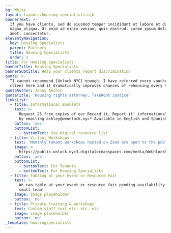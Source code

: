 ```yaml
---
bg: White
layout: layouts/housing-specialists.njk
bannerText: >-
  If you have clients, sed do eiusmod tempor incididunt ut labore et dolore
  magna aliqua. Ut enim ad minim veniam, quis nostrud. Lorem ipsum dolor sit
  amet, consectetur.
eleventyNavigation:
  key: Housing Specialists
  parent: Partners
  title: Housing Specialists
  order: 2
title: For Housing Specialists
bannerTitle: Housing Specialists
bannerSubtitle: Help your clients report discrimination
quote: >-
  “I cannot recommend [Unlock NYC] enough. I have referred every voucher-holding
  client here and it dramatically improves chances of rehousing every time.”
quoteAuthor: Jenny Akchin
quoteTitle: 'Housing rights attorney, TakeRoot Justice'
linksList:
  - title: Informational Booklets
    text: >-
      Request 25 free copies of our Record it. Report it! informational booklet
      by emailing ashley@weunlock.nyc* Available in English and Spanish
    button: 'yes'
    buttonList:
      - buttonText: See digital resource list
  - title: Virtual Workshops
    text: 'Monthly tenant workshops hosted on Zoom are open to the public '
    image: >-
      https://public-unlock.nyc3.digitaloceanspaces.com/media/WeUnlockNYCworkshopscreenshot1.png
    button: 'yes'
    buttonList:
      - buttonText: For Tenants
      - buttonText: For Housing Specialists
  - title: Tabling at your event or Resource Fair
    text: >-
      We can table at your event or resource fair pending availability – we’re a
      small team!
    image: image placeholder
    button: 'no'
  - title: Private training & workshops
    text: Custom staff text etc. etc. etc.
    image: image placeholder
    button: 'no'
_template: housingspecialists
---
```


